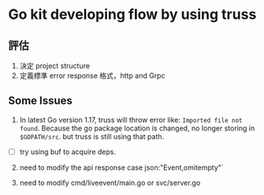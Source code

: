 # Go kit developing flow by using truss

## 評估
1. 決定 project structure
2. 定義標準 error response 格式，http and Grpc

## Some Issues 
1. In latest Go version 1.17, truss will throw error like: `Imported file not found`.
Because the go package location is changed, no longer storing in `$GOPATH/src`. 
but truss is still using that path.

- [ ] try using buf to acquire deps.

2. need to modify the api response case json:"Event,omitempty"`

3. need to modify cmd/liveevent/main.go or svc/server.go
